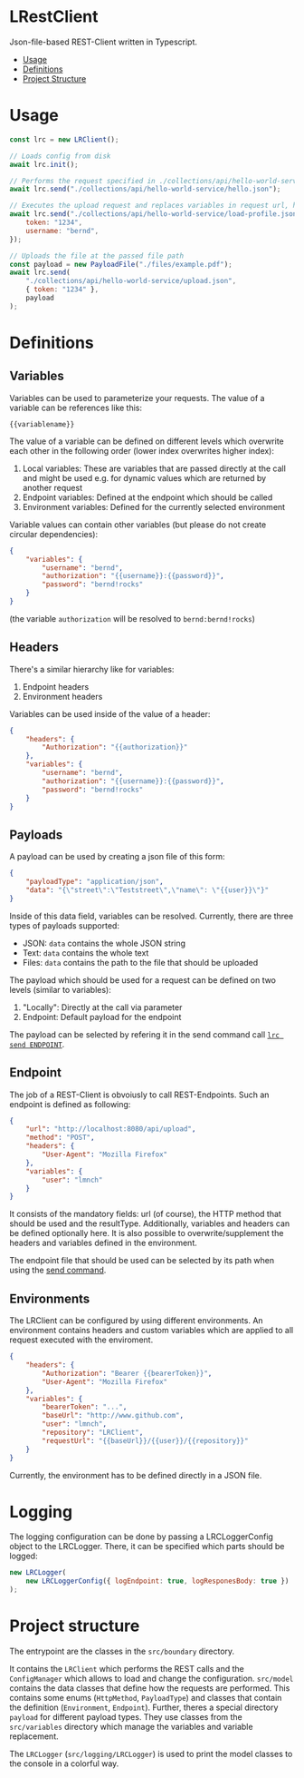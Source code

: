 # LRestClient

Json-file-based REST-Client written in Typescript.

-   [Usage](#usage)
-   [Definitions](#definitions)
-   [Project Structure](#project-structure)

# Usage

```javascript
const lrc = new LRClient();

// Loads config from disk
await lrc.init();

// Performs the request specified in ./collections/api/hello-world-service/hello.json
await lrc.send("./collections/api/hello-world-service/hello.json");

// Executes the upload request and replaces variables in request url, headers or payload body with the entries from the second parameter
await lrc.send("./collections/api/hello-world-service/load-profile.json", {
    token: "1234",
    username: "bernd",
});

// Uploads the file at the passed file path
const payload = new PayloadFile("./files/example.pdf");
await lrc.send(
    "./collections/api/hello-world-service/upload.json",
    { token: "1234" },
    payload
);
```

# Definitions

## Variables

Variables can be used to parameterize your requests.
The value of a variable can be references like this:

```
{{variablename}}
```

The value of a variable can be defined on different levels which overwrite each other in the following order (lower index overwrites higher index):

1. Local variables: These are variables that are passed directly at the call and might be used e.g. for dynamic values which are returned by another request
2. Endpoint variables: Defined at the endpoint which should be called
3. Environment variables: Defined for the currently selected environment

Variable values can contain other variables (but please do not create circular dependencies):

```json
{
    "variables": {
        "username": "bernd",
        "authorization": "{{username}}:{{password}}",
        "password": "bernd!rocks"
    }
}
```

(the variable `authorization` will be resolved to `bernd:bernd!rocks`)

## Headers

There's a similar hierarchy like for variables:

1. Endpoint headers
2. Environment headers

Variables can be used inside of the value of a header:

```json
{
    "headers": {
        "Authorization": "{{authorization}}"
    },
    "variables": {
        "username": "bernd",
        "authorization": "{{username}}:{{password}}",
        "password": "bernd!rocks"
    }
}
```

## Payloads

A payload can be used by creating a json file of this form:

```json
{
    "payloadType": "application/json",
    "data": "{\"street\":\"Teststreet\",\"name\": \"{{user}}\"}"
}
```

Inside of this data field, variables can be resolved.
Currently, there are three types of payloads supported:

-   JSON: `data` contains the whole JSON string
-   Text: `data` contains the whole text
-   Files: `data` contains the path to the file that should be uploaded

The payload which should be used for a request can be defined on two levels (similar to variables):

1. "Locally": Directly at the call via parameter
2. Endpoint: Default payload for the endpoint

The payload can be selected by refering it in the send command call [`lrc send ENDPOINT`](#lrc-send-endpoint).

## Endpoint

The job of a REST-Client is obvoiusly to call REST-Endpoints.
Such an endpoint is defined as following:

```json
{
    "url": "http://localhost:8080/api/upload",
    "method": "POST",
    "headers": {
        "User-Agent": "Mozilla Firefox"
    },
    "variables": {
        "user": "lmnch"
    }
}
```

It consists of the mandatory fields: url (of course), the HTTP method that should be used and the resultType.
Additionally, variables and headers can be defined optionally here.
It is also possible to overwrite/supplement the headers and variables defined in the environment.

The endpoint file that should be used can be selected by its path when using the [send command](#lrc-send-endpoint).

## Environments

The LRClient can be configured by using different environments.
An environment contains headers and custom variables which are applied to all request executed with the enviroment.

```json
{
    "headers": {
        "Authorization": "Bearer {{bearerToken}}",
        "User-Agent": "Mozilla Firefox"
    },
    "variables": {
        "bearerToken": "...",
        "baseUrl": "http://www.github.com",
        "user": "lmnch",
        "repository": "LRClient",
        "requestUrl": "{{baseUrl}}/{{user}}/{{repository}}"
    }
}
```

Currently, the environment has to be defined directly in a JSON file.

# Logging

The logging configuration can be done by passing a LRCLoggerConfig object to the LRCLogger.
There, it can be specified which parts should be logged:

```javascript
new LRCLogger(
    new LRCLoggerConfig({ logEndpoint: true, logResponesBody: true })
);
```

# Project structure

The entrypoint are the classes in the `src/boundary` directory.

It contains the `LRClient` which performs the REST calls and the `ConfigManager` which allows to load and change the configuration.
`src/model` contains the data classes that define how the requests are performed.
This contains some enums (`HttpMethod`, `PayloadType`) and classes that contain the definition (`Environment`, `Endpoint`).
Further, theres a special directory `payload` for different payload types.
They use classes from the `src/variables` directory which manage the variables and variable replacement.

The `LRCLogger` (`src/logging/LRCLogger`) is used to print the model classes to the console in a colorful way.
